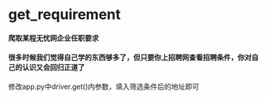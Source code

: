 # get_requirement
#### 爬取某程无忧网企业任职要求
#### 很多时候我们觉得自己学的东西够多了，但只要你上招聘网查看招聘条件，你对自己的认识又会回归正道了
修改app.py中driver.get()内参数，填入筛选条件后的地址即可
